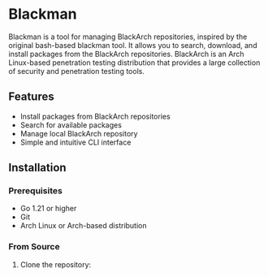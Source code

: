 # Blackman

Blackman is a tool for managing BlackArch repositories, inspired by the original bash-based blackman tool. It allows you to search, download, and install packages from the BlackArch repositories. BlackArch is an Arch Linux-based penetration testing distribution that provides a large collection of security and penetration testing tools.

## Features

- Install packages from BlackArch repositories
- Search for available packages
- Manage local BlackArch repository
- Simple and intuitive CLI interface

## Installation

### Prerequisites

- Go 1.21 or higher
- Git
- Arch Linux or Arch-based distribution

### From Source

1. Clone the repository:
